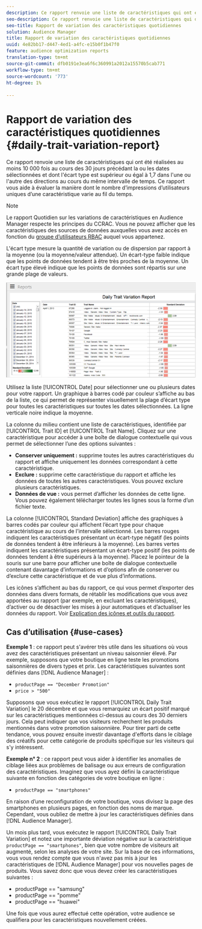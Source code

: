 ```yaml
---
description: Ce rapport renvoie une liste de caractéristiques qui ont été réalisées au moins 10 000 fois au cours des 30 jours précédant la ou les dates sélectionnées et dont l'écart type est supérieur ou égal à 1,7 dans l'une ou l'autre des directions au cours du même intervalle de temps. Ce rapport vous aide à évaluer la manière dont le nombre d’impressions d’utilisateurs uniques d’une caractéristique varie au fil du temps.
seo-description: Ce rapport renvoie une liste de caractéristiques qui ont été réalisées au moins 10 000 fois au cours des 30 jours précédant la ou les dates sélectionnées et dont l'écart type est supérieur ou égal à 1,7 dans l'une ou l'autre des directions au cours du même intervalle de temps. Ce rapport vous aide à évaluer la manière dont le nombre d’impressions d’utilisateurs uniques d’une caractéristique varie au fil du temps.
seo-title: Rapport de variation des caractéristiques quotidiennes
solution: Audience Manager
title: Rapport de variation des caractéristiques quotidiennes
uuid: 4e82bb17-d447-4ed1-a4fc-e15b0f1b47f0
feature: audience optimization reports
translation-type: tm+mt
source-git-commit: dfb0191e3ea6f6c360991a2012a15570b5cab771
workflow-type: tm+mt
source-wordcount: '773'
ht-degree: 1%

---
```



# Rapport de variation des caractéristiques quotidiennes {#daily-trait-variation-report}

Ce rapport renvoie une liste de caractéristiques qui ont été réalisées au moins 10 000 fois au cours des 30 jours précédant la ou les dates sélectionnées et dont l&#39;écart type est supérieur ou égal à 1,7 dans l&#39;une ou l&#39;autre des directions au cours du même intervalle de temps. Ce rapport vous aide à évaluer la manière dont le nombre d’impressions d’utilisateurs uniques d’une caractéristique varie au fil du temps.

>[!NOTE]
>
>Le rapport Quotidien sur les variations de caractéristiques en Audience Manager respecte les principes du CCRAC. Vous ne pouvez afficher que les caractéristiques des sources de données auxquelles vous avez accès en fonction du [groupe d’utilisateurs RBAC](/help/using/features/administration/administration-overview.md) auquel vous appartenez.

L&#39;écart type mesure la quantité de variation ou de dispersion par rapport à la moyenne (ou la moyenne/valeur attendue). Un écart-type faible indique que les points de données tendent à être très proches de la moyenne. Un écart type élevé indique que les points de données sont répartis sur une grande plage de valeurs.

![](assets/daily_trait_variation.png)

Utilisez la liste [!UICONTROL Date] pour sélectionner une ou plusieurs dates pour votre rapport. Un graphique à barres codé par couleur s’affiche au bas de la liste, ce qui permet de représenter visuellement la plage d’écart type pour toutes les caractéristiques sur toutes les dates sélectionnées. La ligne verticale noire indique la moyenne.

La colonne du milieu contient une liste de caractéristiques, identifiée par [!UICONTROL Trait ID] et [!UICONTROL Trait Name]. Cliquez sur une caractéristique pour accéder à une boîte de dialogue contextuelle qui vous permet de sélectionner l’une des options suivantes :

* **Conserver uniquement :** supprime toutes les autres caractéristiques du rapport et affiche uniquement les données correspondant à cette caractéristique.
* **Exclure :** supprime cette caractéristique du rapport et affiche les données de toutes les autres caractéristiques. Vous pouvez exclure plusieurs caractéristiques.
* **Données de vue :** vous permet d’afficher les données de cette ligne. Vous pouvez également télécharger toutes les lignes sous la forme d’un fichier texte.

La colonne [!UICONTROL Standard Deviation] affiche des graphiques à barres codés par couleur qui affichent l’écart type pour chaque caractéristique au cours de l’intervalle sélectionné. Les barres rouges indiquent les caractéristiques présentant un écart-type négatif (les points de données tendent à être inférieurs à la moyenne). Les barres vertes indiquent les caractéristiques présentant un écart-type positif (les points de données tendent à être supérieurs à la moyenne). Placez le pointeur de la souris sur une barre pour afficher une boîte de dialogue contextuelle contenant davantage d’informations et d’options afin de conserver ou d’exclure cette caractéristique et de vue plus d’informations.

Les icônes s’affichent au bas du rapport, ce qui vous permet d’exporter des données dans divers formats, de rétablir les modifications que vous avez apportées au rapport (par exemple, en excluant les caractéristiques), d’activer ou de désactiver les mises à jour automatiques et d’actualiser les données du rapport. Voir [Explication des icônes et outils du rapport](../../reporting/dynamic-reports/interactive-report-technology.md#icons-tools-explained).

## Cas d’utilisation {#use-cases}

**Exemple 1** : ce rapport peut s&#39;avérer très utile dans les situations où vous avez des caractéristiques présentant un niveau saisonnier élevé. Par exemple, supposons que votre boutique en ligne teste les promotions saisonnières de divers types et prix. Les caractéristiques suivantes sont définies dans [!DNL Audience Manager] :

* `productPage == "December Promotion"`
* `price > "500"`

Supposons que vous exécutiez le rapport [!UICONTROL Daily Trait Variation] le 20 décembre et que vous remarquiez un écart positif marqué sur les caractéristiques mentionnées ci-dessus au cours des 30 derniers jours. Cela peut indiquer que vos visiteurs recherchent les produits mentionnés dans votre promotion saisonnière. Pour tirer parti de cette tendance, vous pouvez ensuite investir davantage d&#39;efforts dans le ciblage des créatifs pour cette catégorie de produits spécifique sur les visiteurs qui s&#39;y intéressent.

**Exemple n° 2** : ce rapport peut vous aider à identifier les anomalies de ciblage liées aux problèmes de balisage ou aux erreurs de configuration des caractéristiques. Imaginez que vous ayez défini la caractéristique suivante en fonction des catégories de votre boutique en ligne :

* `productPage == "smartphones"`

En raison d’une reconfiguration de votre boutique, vous divisez la page des smartphones en plusieurs pages, en fonction des noms de marque. Cependant, vous oubliez de mettre à jour les caractéristiques définies dans [!DNL Audience Manager].

Un mois plus tard, vous exécutez le rapport [!UICONTROL Daily Trait Variation] et notez une importante déviation négative sur la caractéristique `productPage == "smartphones"`, bien que votre nombre de visiteurs ait augmenté, selon les analyses de votre site. Sur la base de ces informations, vous vous rendez compte que vous n&#39;avez pas mis à jour les caractéristiques de [!DNL Audience Manager] pour vos nouvelles pages de produits. Vous savez donc que vous devez créer les caractéristiques suivantes :

* productPage == &quot;samsung&quot;
* productPage == &quot;pomme&quot;
* productPage == &quot;huawei&quot;

Une fois que vous aurez effectué cette opération, votre audience se qualifiera pour les caractéristiques nouvellement créées.
